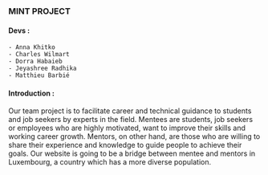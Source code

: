 ### MINT PROJECT

#### Devs : 
    - Anna Khitko
    - Charles Wilmart
    - Dorra Habaieb
    - Jeyashree Radhika
    - Matthieu Barbié

#### Introduction  :

Our team project is to facilitate career and technical guidance to students and
job seekers by experts in the field.
Mentees are students, job seekers or employees who are highly motivated,
want to improve their skills and working career growth.
Mentors, on other hand, are those who are willing to share their experience
and knowledge to guide people to achieve their goals.
Our website is going to be a bridge between mentee and mentors in
Luxembourg, a country which has a more diverse population.
